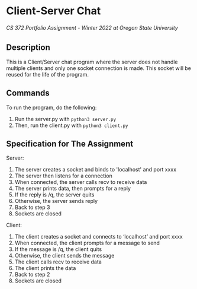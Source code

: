 # Client-Server Chat
###### CS 372 Portfolio Assignment - Winter 2022 at Oregon State University

## Description

This is a Client/Server chat program where the server does not handle multiple clients 
and only one socket connection is made. This socket will be reused for the life of the
program. 

## Commands 

To run the program, do the following:

1. Run the server.py with `python3 server.py`
2. Then, run the client.py with `python3 client.py`


## Specification for The Assignment

Server: 
1. The server creates a socket and binds to 'localhost' and port xxxx
2. The server then listens for a connection
3. When connected, the server calls recv to receive data
4. The server prints data, then prompts for a reply
5. If the reply is /q, the server quits
6. Otherwise, the server sends reply
7. Back to step 3
8. Sockets are closed

Client: 
1. The client creates a socket and connects to ‘localhost’ and port xxxx
2. When connected, the client prompts for a message to send
3. If the message is /q, the client quits
4. Otherwise, the client sends the message
5. The client calls recv to receive data
6. The client prints the data
7. Back to step 2
8. Sockets are closed
